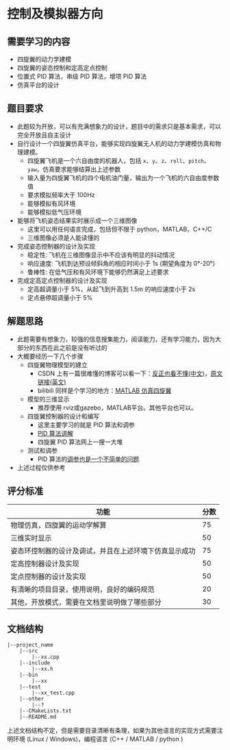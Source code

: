 # 控制及模拟器方向

## 需要学习的内容

- 四旋翼的动力学建模
- 四旋翼的姿态控制和定高定点控制
- 位置式 PID 算法，串级 PID 算法，增项 PID 算法
- 仿真平台的设计

## 题目要求

- 此题较为开放，可以有充满想象力的设计，题目中的需求只是基本需求，可以完全开放且自主设计
- 自行设计一个四旋翼仿真平台，能够实现四旋翼无人机的动力学建模仿真和物理建模。
  - 四旋翼飞机是一个六自由度的机器人，包括 `x`、`y`、`z`、`roll`、`pitch`、`yaw`，仿真要求能够结算出上述参数
  - 输入量为四旋翼飞机的四个电机油门量，输出为一个飞机的六自由度参数值
  - 要求模拟频率大于 100Hz
  - 能够模拟有风环境
  - 能够模拟低气压环境
- 能够将飞机姿态结果实时展示成一个三维图像
  - 这里可以用任何语言完成，包括但不限于 python，MATLAB，C++/C
  - 三维图像必须是人能读懂的
- 完成姿态控制器的设计及实现
  - 稳定性: 飞机在三维图像显示中不应该有明显的抖动情况
  - 响应速度: 飞机到达预设倾斜角的相应时间小于 1s (期望角度为 0°-20°)
  - 鲁棒性: 在低气压和有风环境下能够仍然满足上述要求
- 完成定高定点控制器的设计及实现
  - 定高超调量小于 5%，从起飞到升高到 1.5m 的响应速度小于 2s
  - 定点悬停超调量小于 5%

## 解题思路

- 此题需要有想象力，较强的信息搜集能力，阅读能力，还有学习能力，因为大部分的东西在此之前是没有听过的
- 大概要经历一下几个步骤
  - 四旋翼物理模型的建立
    - CSDN 上有一篇很难懂的博客可以看一下：[反正也看不懂(中文)](https://blog.csdn.net/u013859301/article/details/51284371)，[原文链接(英文)](http://andrew.gibiansky.com/blog/physics/quadcopter-dynamics/)
    - bilibili 同样是个学习的地方：[MATLAB 仿真四旋翼](https://www.bilibili.com/video/av54969380)
  - 模型的三维显示
    - 推荐使用 rviz或gazebo，MATLAB平台。其他平台也可以。
  - 四旋翼控制器的设计和编写
    - 这里主要学习的就是 PID 算法和调参
    - [PID 算法讲解](https://www.bilibili.com/video/av54996311)
    - 四旋翼 PID 算法网上一搜一大堆
  - 测试和调参
    - PID 算法的[调参也是一个不简单的问题](https://www.cnblogs.com/clnchanpin/p/6939455.html)
- 上述过程仅供参考

## 评分标准

| 功能                                                   | 分数 |
| ------------------------------------------------------ | ---- |
| 物理仿真，四旋翼的运动学解算                           | 75  |
| 三维实时显示                                           | 50   |
| 姿态环控制器的设计及调试，并且在上述环境下仿真显示成功 | 75  |
| 定高控制器设计及实现                                   | 50   |
| 定点控制器的设计及实现                                 | 50   |
| 有清晰的项目目录，使用说明，良好的编码规范             | 20   |
| 其他，开放模式，需要在文档里说明做了哪些部分           | 30   |

## 文档结构

```shell
|--project_name
    |--src
        |--xx.cpp
    |--include
        |--xx.h
    |--bin
        |--xx
    |--test
        |--xx_test.cpp
    |--other
        |--?
    |--CMakeLists.txt
    |--README.md
```

上述文档结构不定，但是需要目录清晰有条理，如果为其他语言的实现方式需要注明环境 (Linux / Windows)，编程语言 (C++ / MATLAB / python )
